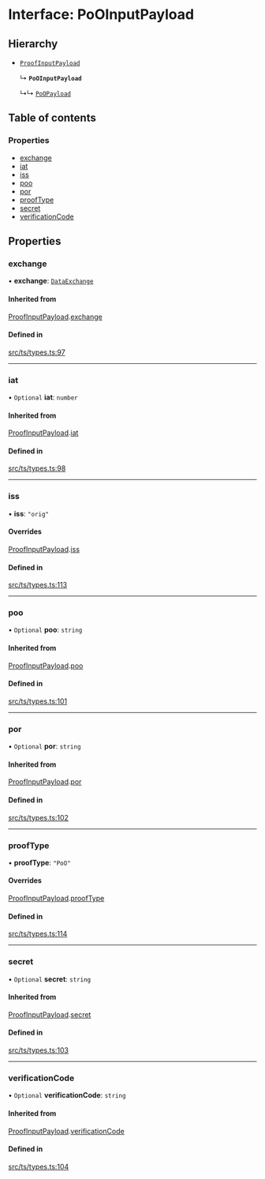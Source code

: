 # Interface: PoOInputPayload

## Hierarchy

- [`ProofInputPayload`](ProofInputPayload.md)

  ↳ **`PoOInputPayload`**

  ↳↳ [`PoOPayload`](PoOPayload.md)

## Table of contents

### Properties

- [exchange](PoOInputPayload.md#exchange)
- [iat](PoOInputPayload.md#iat)
- [iss](PoOInputPayload.md#iss)
- [poo](PoOInputPayload.md#poo)
- [por](PoOInputPayload.md#por)
- [proofType](PoOInputPayload.md#prooftype)
- [secret](PoOInputPayload.md#secret)
- [verificationCode](PoOInputPayload.md#verificationcode)

## Properties

### exchange

• **exchange**: [`DataExchange`](DataExchange.md)

#### Inherited from

[ProofInputPayload](ProofInputPayload.md).[exchange](ProofInputPayload.md#exchange)

#### Defined in

[src/ts/types.ts:97](https://gitlab.com/i3-market/code/wp3/t3.2/conflict-resolution/non-repudiation-protocol/-/blob/78eba13/src/ts/types.ts#L97)

___

### iat

• `Optional` **iat**: `number`

#### Inherited from

[ProofInputPayload](ProofInputPayload.md).[iat](ProofInputPayload.md#iat)

#### Defined in

[src/ts/types.ts:98](https://gitlab.com/i3-market/code/wp3/t3.2/conflict-resolution/non-repudiation-protocol/-/blob/78eba13/src/ts/types.ts#L98)

___

### iss

• **iss**: ``"orig"``

#### Overrides

[ProofInputPayload](ProofInputPayload.md).[iss](ProofInputPayload.md#iss)

#### Defined in

[src/ts/types.ts:113](https://gitlab.com/i3-market/code/wp3/t3.2/conflict-resolution/non-repudiation-protocol/-/blob/78eba13/src/ts/types.ts#L113)

___

### poo

• `Optional` **poo**: `string`

#### Inherited from

[ProofInputPayload](ProofInputPayload.md).[poo](ProofInputPayload.md#poo)

#### Defined in

[src/ts/types.ts:101](https://gitlab.com/i3-market/code/wp3/t3.2/conflict-resolution/non-repudiation-protocol/-/blob/78eba13/src/ts/types.ts#L101)

___

### por

• `Optional` **por**: `string`

#### Inherited from

[ProofInputPayload](ProofInputPayload.md).[por](ProofInputPayload.md#por)

#### Defined in

[src/ts/types.ts:102](https://gitlab.com/i3-market/code/wp3/t3.2/conflict-resolution/non-repudiation-protocol/-/blob/78eba13/src/ts/types.ts#L102)

___

### proofType

• **proofType**: ``"PoO"``

#### Overrides

[ProofInputPayload](ProofInputPayload.md).[proofType](ProofInputPayload.md#prooftype)

#### Defined in

[src/ts/types.ts:114](https://gitlab.com/i3-market/code/wp3/t3.2/conflict-resolution/non-repudiation-protocol/-/blob/78eba13/src/ts/types.ts#L114)

___

### secret

• `Optional` **secret**: `string`

#### Inherited from

[ProofInputPayload](ProofInputPayload.md).[secret](ProofInputPayload.md#secret)

#### Defined in

[src/ts/types.ts:103](https://gitlab.com/i3-market/code/wp3/t3.2/conflict-resolution/non-repudiation-protocol/-/blob/78eba13/src/ts/types.ts#L103)

___

### verificationCode

• `Optional` **verificationCode**: `string`

#### Inherited from

[ProofInputPayload](ProofInputPayload.md).[verificationCode](ProofInputPayload.md#verificationcode)

#### Defined in

[src/ts/types.ts:104](https://gitlab.com/i3-market/code/wp3/t3.2/conflict-resolution/non-repudiation-protocol/-/blob/78eba13/src/ts/types.ts#L104)
